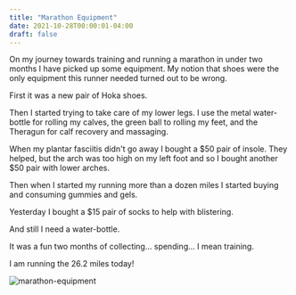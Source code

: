 ```yaml
---
title: "Marathon Equipment"
date: 2021-10-28T00:00:01-04:00
draft: false
---
```


On my journey towards training and running a marathon in under two months I have picked up some equipment. My notion that shoes were the only equipment this runner needed turned out to be wrong.

First it was a new pair of Hoka shoes.

Then I started trying to take care of my lower legs. I use the metal water-bottle for rolling my calves, the green ball to rolling my feet, and the Theragun for calf recovery and massaging.

When my plantar fasciitis didn't go away I bought a $50 pair of insole. They helped, but the arch was too high on my left foot and so I bought another $50 pair with lower arches.

Then when I started my running more than a dozen miles I started buying and consuming gummies and gels.

Yesterday I bought a $15 pair of socks to help with blistering.

And still I need a water-bottle.

It was a fun two months of collecting... spending... I mean training.

I am running the 26.2 miles today!

![marathon-equipment](/marathon-equipment.jpg)
